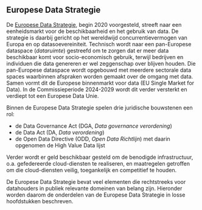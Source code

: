 ## Europese Data Strategie

De [Europese Data Strategie](https://eur-lex.europa.eu/legal-content/EN/TXT/?qid=1593073685620&uri=CELEX:52020DC0066), begin 2020 voorgesteld, streeft naar een eenheidsmarkt voor de beschikbaarheid en het gebruik van data. De strategie is daarbij gericht op het wereldwijd concurrentievermogen van Europa en op datasoevereiniteit. Technisch wordt naar een pan-Europese dataspace (*dataruimte*) gestreefd om te zorgen dat er meer data beschikbaar komt voor socio-economisch gebruik, terwijl bedrijven en individuen die data genereren er wel zeggenschap over blijven houden. Die pan-Europese dataspace wordt opgebouwd met meerdere sectorale data spaces waarbinnen afspraken worden gemaakt over de omgang met data.
Samen vormt dit de Europese binnenmarkt voor data (EU Single Market for Data). In de Commissieperiode 2024-2029 wordt dit verder versterkt en verdiept tot een Europese Data Unie.

Binnen de Europese Data Strategie spelen drie juridische bouwstenen een rol:
* de Data Governance Act (DGA, *Data governance verordening*)
* de Data Act (DA, *Data verordening*)
* de Open Data Directive (ODD, *Open Data Richtlijn*) met daarin opgenomen de High Value Data lijst

Verder wordt er geld beschikbaar gesteld om de benodigde infrastructuur, o.a. gefedereerde cloud-diensten te realiseren, en maatregelen getroffen om die cloud-diensten veilig, toegankelijk en competitief te houden.

De Europese Data Strategie bevat veel elementen die rechtstreeks voor datahouders in publiek relevante domeinen van belang zijn. Hieronder worden daarom de onderdelen van de Europese Data Strategie in losse hoofdstukken beschreven.
